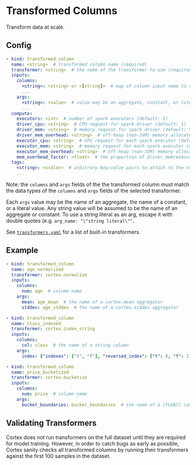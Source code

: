 # Transformed Columns

Transform data at scale.

## Config

```yaml
- kind: transformed_column
  name: <string>  # transformed column name (required)
  transformer: <string>  # the name of the transformer to use (required)
  inputs:
    columns:
      <string>: <string> or <[string]>  # map of column input name to raw column name(s) (required)
      ...
    args:
      <string>: <value>  # value may be an aggregate, constant, or literal value (optional)
      ...
  compute:
    executors: <int>  # number of spark executors (default: 1)
    driver_cpu: <string>  # CPU request for spark driver (default: 1)
    driver_mem: <string>  # memory request for spark driver (default: 500Mi)
    driver_mem_overhead: <string>  # off-heap (non-JVM) memory allocated to the driver (overrides mem_overhead_factor) (default: min[driver_mem * 0.4, 384Mi])
    executor_cpu: <string>  # CPU request for each spark executor (default: 1)
    executor_mem: <string>  # memory request for each spark executor (default: 500Mi)
    executor_mem_overhead: <string>  # off-heap (non-JVM) memory allocated to each executor (overrides mem_overhead_factor) (default: min[executor_mem * 0.4, 384Mi])
    mem_overhead_factor: <float>  # the proportion of driver_mem/executor_mem which will be additionally allocated for off-heap (non-JVM) memory (default: 0.4)
  tags:
    <string>: <scalar>  # arbitrary key/value pairs to attach to the resource (optional)
    ...
```

Note: the `columns` and `args` fields of the the transformed column must match the data types of the `columns` and `args` fields of the selected transformer.

Each `args` value may be the name of an aggregate, the name of a constant, or a literal value. Any string value will be assumed to be the name of an aggregate or constant. To use a string literal as an arg, escape it with double quotes (e.g. `arg_name: "\"string literal\""`.

See <!-- CORTEX_VERSION_MINOR -->[`transformers.yaml`](https://github.com/cortexlabs/cortex/blob/master/pkg/transformers/transformers.yaml) for a list of built-in transformers.

## Example

```yaml
- kind: transformed_column
  name: age_normalized
  transformer: cortex.normalize
  inputs:
    columns:
      num: age  # column name
    args:
      mean: age_mean  # the name of a cortex.mean aggregator
      stddev: age_stddev  # the name of a cortex.stddev aggregator

- kind: transformed_column
  name: class_indexed
  transformer: cortex.index_string
  inputs:
    columns:
      col: class  # the name of a string column
    args:
      index: {"indexes": ["t", "f"], "reversed_index": ["t": 0, "f": 1]}  # a value to be used as the index

- kind: transformed_column
  name: price_bucketized
  transformer: cortex.bucketize
  inputs:
    columns:
      num: price  # column name
    args:
      bucket_boundaries: bucket_boundaries  # the name of a [FLOAT] constant
```

## Validating Transformers

Cortex does not run transformers on the full dataset until they are required for model training. However, in order to catch bugs as early as possible, Cortex sanity checks all transformed columns by running their transformers against the first 100 samples in the dataset.
